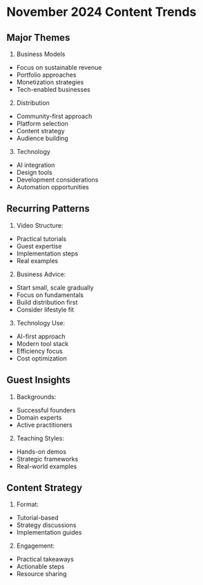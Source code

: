 # November 2024 Content Trends

## Major Themes

1. Business Models
- Focus on sustainable revenue
- Portfolio approaches
- Monetization strategies
- Tech-enabled businesses

2. Distribution
- Community-first approach
- Platform selection
- Content strategy
- Audience building

3. Technology
- AI integration
- Design tools
- Development considerations
- Automation opportunities

## Recurring Patterns

1. Video Structure:
- Practical tutorials
- Guest expertise
- Implementation steps
- Real examples

2. Business Advice:
- Start small, scale gradually
- Focus on fundamentals
- Build distribution first
- Consider lifestyle fit

3. Technology Use:
- AI-first approach
- Modern tool stack
- Efficiency focus
- Cost optimization

## Guest Insights

1. Backgrounds:
- Successful founders
- Domain experts
- Active practitioners

2. Teaching Styles:
- Hands-on demos
- Strategic frameworks
- Real-world examples

## Content Strategy

1. Format:
- Tutorial-based
- Strategy discussions
- Implementation guides

2. Engagement:
- Practical takeaways
- Actionable steps
- Resource sharing